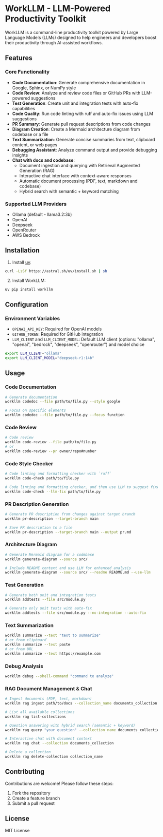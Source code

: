 # WorkLLM - LLM-Powered Productivity Toolkit

WorkLLM is a command-line productivity toolkit powered by Large Language Models (LLMs) designed to help engineers and developers boost their productivity through AI-assisted workflows.

## Features

### Core Functionality
- **Code Documentation**: Generate comprehensive documentation in Google, Sphinx, or NumPy style
- **Code Review**: Analyze and review code files or GitHub PRs with LLM-powered suggestions
- **Test Generation**: Create unit and integration tests with auto-fix capabilities
- **Code Quality**: Run code linting with ruff and auto-fix issues using LLM suggestions
- **PR Summary**: Generate pull request descriptions from code changes
- **Diagram Creation**: Create a Mermaid architecture diagram from codebase or a file
- **Text Summarization**: Generate concise summaries from text, clipboard content, or web pages
- **Debugging Assistant**: Analyze command output and provide debugging insights
- **Chat with docs and codebase**: 
  - Document ingestion and querying with Retrieval Augmented Generation (RAG)
  - Interactive chat interface with context-aware responses
  - Automatic document processing (PDF, text, markdown and codebase)
  - Hybrid search with semantic + keyword matching

### Supported LLM Providers
- Ollama (default - llama3.2:3b)
- OpenAI 
- Deepseek 
- OpenRouter 
- AWS Bedrock 
## Installation

1. Install [uv](https://github.com/astral-sh/uv):
```bash
curl -LsSf https://astral.sh/uv/install.sh | sh
```

2. Install WorkLLM:
```bash
uv pip install workllm
```

## Configuration

### Environment Variables
- `OPENAI_API_KEY`: Required for OpenAI models
- `GITHUB_TOKEN`: Required for GitHub integration
- `LLM_CLIENT` and `LLM_CLIENT_MODEL`: Default LLM client (options: "ollama", "openai", "bedrock", "deepseek", "openrouter") and model choice

```bash
export LLM_CLIENT="ollama"
export LLM_CLIENT_MODEL="deepseek-r1:14b"
```

## Usage

### Code Documentation
```bash
# Generate documentation
workllm codedoc --file path/to/file.py --style google

# Focus on specific elements
workllm codedoc --file path/to/file.py --focus function
```

### Code Review

```bash
# Code review
workllm code-review --file path/to/file.py
# or
workllm code-review --pr owner/repo#number
```

### Code Style Checker

```bash
# Code linting and formatting checker with `ruff`
workllm code-check path/to/file.py

# Code linting and formatting checker, and then use LLM to suggest fixes
workllm code-check --llm-fix path/to/file.py
```

### PR Description Generation

```bash 
# Generate PR description from changes against target branch
workllm pr-description --target-branch main

# Save PR description to a file
workllm pr-description --target-branch main --output pr.md
```

### Architecture Diagram

```bash
# Generate Mermaid diagram for a codebase
workllm generate-diagram --source src/

# Include README context and use LLM for enhanced analysis
workllm generate-diagram --source src/ --readme README.md --use-llm
```

### Test Generation

```bash
# Generate both unit and integration tests
workllm addtests --file src/module.py

# Generate only unit tests with auto-fix
workllm addtests --file src/module.py --no-integration --auto-fix
```

### Text Summarization

```bash
workllm summarize --text "text to summarize"
# or from clipboard
workllm summarize --text paste
# or from URL
workllm summarize --text https://example.com
```

### Debug Analysis

```bash
workllm debug --shell-command "command to analyze"
```

### RAG Document Management & Chat

```bash
# Ingest documents (PDF, text, markdown)
workllm rag ingest path/to/docs --collection_name documents_collection

# List all available collections
workllm rag list-collections

# Question answering with hybrid search (semantic + keyword)
workllm rag query "your question" --collection_name documents_collection

# Interactive chat with document context
workllm rag chat --collection documents_collection

# Delete a collection
workllm rag delete-collection collection_name
```



## Contributing

Contributions are welcome! Please follow these steps:

1. Fork the repository
2. Create a feature branch
3. Submit a pull request

## License

MIT License
